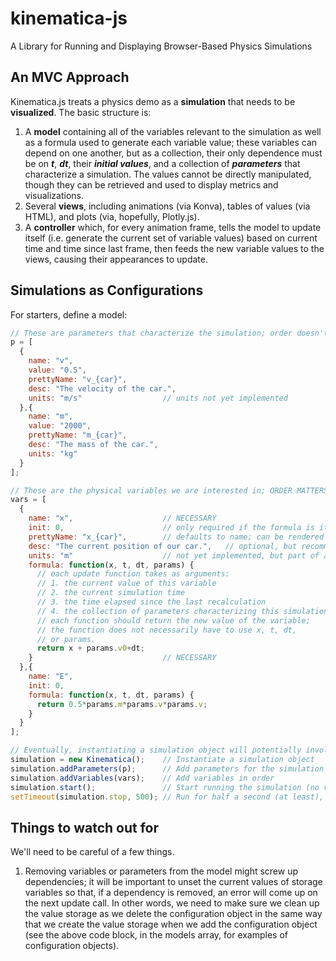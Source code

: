 # kinematica-js
A Library for Running and Displaying Browser-Based Physics Simulations

## An MVC Approach

Kinematica.js treats a physics demo as a **simulation** that needs to be **visualized**. The basic structure is:

1. A **model** containing all of the variables relevant to the simulation as well as a formula used to generate each variable value; these variables can depend on one another, but as a collection, their only dependence must be on ***t***, ***dt***, their ***initial values***, and a collection of ***parameters*** that characterize a simulation. The values cannot be directly manipulated, though they can be retrieved and used to display metrics and visualizations.
2. Several **views**, including animations (via Konva), tables of values (via HTML), and plots (via, hopefully, Plotly.js).
3. A **controller** which, for every animation frame, tells the model to update itself (i.e. generate the current set of variable values) based on current time and time since last frame, then feeds the new variable values to the views, causing their appearances to update.

## Simulations as Configurations

For starters, define a model:

```javascript
// These are parameters that characterize the simulation; order doesn't matter.
p = [
  {
    name: "v",
    value: "0.5",
    prettyName: "v_{car}",
    desc: "The velocity of the car.",
    units: "m/s"                  // units not yet implemented
  },{
    name: "m",
    value: "2000",
    prettyName: "m_{car}",
    desc: "The mass of the car.",
    units: "kg"
  }
];

// These are the physical variables we are interested in; ORDER MATTERS.
vars = [
  {
    name: "x",                    // NECESSARY
    init: 0,                      // only required if the formula is iterative
    prettyName: "x_{car}",        // defaults to name; can be rendered in KaTeX
    desc: "The current position of our car.",   // optional, but recommended
    units: "m"                    // not yet implemented, but part of api; will be handy soon
    formula: function(x, t, dt, params) {
      // each update function takes as arguments:
      // 1. the current value of this variable
      // 2. the current simulation time
      // 3. the time elapsed since the last recalculation
      // 4. the collection of parameters characterizing this simulation
      // each function should return the new value of the variable;
      // the function does not necessarily have to use x, t, dt,
      // or params.
      return x + params.v0+dt;
    }                             // NECESSARY
  },{
    name: "E",
    init: 0,
    formula: function(x, t, dt, params) {
      return 0.5*params.m*params.v*params.v;
    }
  }
];

// Eventually, instantiating a simulation object will potentially involve more interesting configuration information. For now, you just instantiate, then you add parameters and variables, and that's it.
simulation = new Kinematica();    // Instantiate a simulation object
simulation.addParameters(p);      // Add parameters for the simulation
simulation.addVariables(vars);    // Add variables in order
simulation.start();               // Start running the simulation (no visuals added yet)
setTimeout(simulation.stop, 500); // Run for half a second (at least), then stop
```

## Things to watch out for

We'll need to be careful of a few things.

1. Removing variables or parameters from the model might screw up dependencies; it will be important to unset the current values of storage variables so that, if a dependency is removed, an error will come up on the next update call. In other words, we need to make sure we clean up the value storage as we delete the configuration object in the same way that we create the value storage when we add the configuration object (see the above code block, in the models array, for examples of configuration objects).

